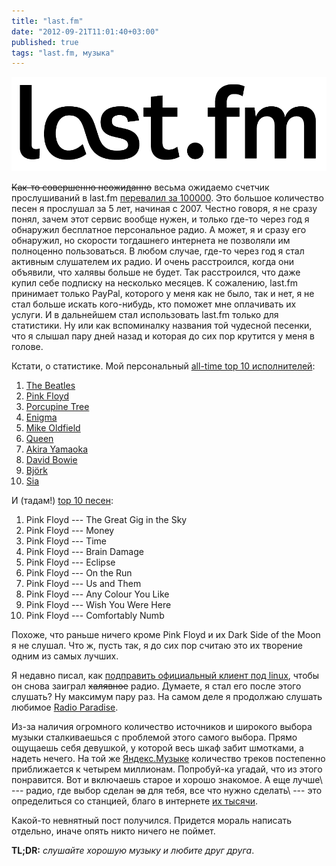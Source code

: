 ```yaml
---
title: "last.fm"
date: "2012-09-21T11:01:40+03:00"
published: true
tags: "last.fm, музыка"
---
```


[![](/images/last.fm_logo.png "last.fm logo")](http://last.fm/)

~~Как-то совершенно неожиданно~~ весьма ожидаемо счетчик прослушиваний в last.fm
[перевалил за 100000](http://www.last.fm/user/DikMax). Это большое количество песен я прослушал за 5 лет,
начиная с 2007. Честно говоря, я не сразу понял, зачем этот сервис вообще нужен, и только где-то через год я обнаружил
бесплатное персональное радио. А может, я и сразу его обнаружил, но скорости тогдашнего интернета не позволяли им
полноценно пользоваться. В любом случае, где-то через год я стал активным слушателем их радио. И очень расстроился,
когда они объявили, что халявы больше не будет. Так расстроился, что даже купил себе подписку на несколько месяцев.
К сожалению, last.fm принимает только PayPal, которого у меня как не было, так и нет, я не стал больше искать
кого-нибудь, кто поможет мне оплачивать их услуги. И в дальнейшем стал использовать last.fm только для статистики.
Ну или как вспоминалку названия той чудесной песенки, что я слышал пару дней назад и которая до сих пор крутится
у меня в голове.

Кстати, о статистике. Мой персональный
[all-time top 10 исполнителей](http://www.last.fm/user/DikMax/charts?rangetype=overall&subtype=artists):

1. [The Beatles](http://www.last.fm/music/The+Beatles)
2. [Pink Floyd](http://www.last.fm/music/Pink+Floyd)
3. [Porcupine Tree](http://www.last.fm/music/Porcupine+Tree)
4. [Enigma](http://www.last.fm/music/Enigma)
5. [Mike Oldfield](http://www.last.fm/music/Mike+Oldfield)
6. [Queen](http://www.last.fm/music/Queen)
7. [Akira Yamaoka](http://www.last.fm/music/Akira+Yamaoka)
8. [David Bowie](http://www.last.fm/music/David+Bowie)
9. [Björk](http://www.last.fm/music/Bj%C3%B6rk)
10. [Sia](http://www.last.fm/music/Sia)

И (тадам!) [top 10 песен](http://www.last.fm/user/DikMax/charts?rangetype=overall&subtype=tracks):

1. Pink Floyd --- The Great Gig in the Sky
2. Pink Floyd --- Money
3. Pink Floyd --- Time
4. Pink Floyd --- Brain Damage
5. Pink Floyd --- Eclipse
6. Pink Floyd --- On the Run
7. Pink Floyd --- Us and Them
8. Pink Floyd --- Any Colour You Like
9. Pink Floyd --- Wish You Were Here
10. Pink Floyd --- Comfortably Numb

Похоже, что раньше ничего кроме Pink Floyd и их Dark Side of the Moon я не слушал. Что ж, пусть так, я до сих пор
считаю это их творение одним из самых лучших.

Я недавно писал, как [подправить официальный клиент под linuх](http://dikmax.name/post/lastfmclient2), чтобы он снова
заиграл ~~халявное~~ радио. Думаете, я стал его после этого слушать? Ну максимум пару раз. На самом деле я продолжаю
слушать любимое [Radio Paradise](http://www.radioparadise.com/).

Из-за наличия огромного количество источников и широкого выбора музыки сталкиваешься с проблемой этого самого выбора.
Прямо ощущаешь себя девушкой, у которой весь шкаф забит шмотками, а надеть нечего. На той же
[Яндекс.Музыке](http://music.yandex.ru/) количество треков постепенно приближается к четырем миллионам. Попробуй-ка
угадай, что из этого понравится. Вот и включаешь старое и хорошо знакомое. А еще лучше\ --- радио, где выбор
сделан ~~за~~ для тебя, все что нужно сделать\ --- это определиться со станцией, благо в интернете
[их тысячи](http://www.shoutcast.com/).

Какой-то невнятный пост получился. Придется мораль написать отдельно, иначе опять никто ничего не поймет.

**TL;DR:** *слушайте хорошую музыку и любите друг друга*.
